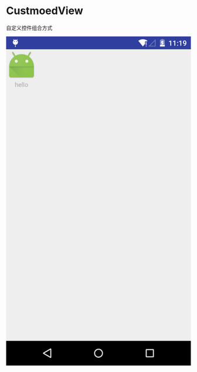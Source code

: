 # CustmoedView
自定义控件组合方式

![](https://raw.githubusercontent.com/ITAnt/CustmoedView/master/images/demo.png)

